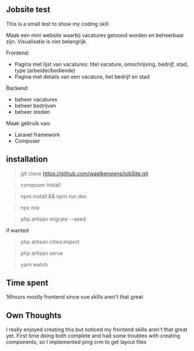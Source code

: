 ## Jobsite test

This is a small test to show my coding skill

Maak een mini website waarbij vacatures getoond worden en beheerbaar zijn.
Visualisatie is niet belangrijk.

Frontend:
- Pagina met lijst van vacatures: titel vacature, omschrijving, bedrijf, stad, type (arbeider/bediende)
- Pagina met details van een vacature, het bedrijf en stad

Backend:
- beheer vacatures
- beheer bedrijven
- beheer steden

Maak gebruik van:
- Laravel framework
- Composer


## installation


> git clone https://github.com/waelkensjens/jobSite.git

> composer install

> npm install && npm run dev 

> npx mix 

> php artisan migrate --seed 

if wanted 

> php artisan cities:import 

> php artisan serve 

> yarn watch 


## Time spent

16hours mostly frontend since vue skills aren't that great

## Own Thoughts

I really enjoyed creating this but noticed my frontend skills aren't that
great yet. First time doing both complete and had some troubles with
creating components, so I implemented ping crm to get layout files 
